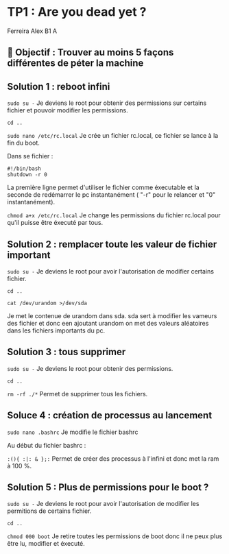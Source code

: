 # TP1 : Are you dead yet ?

Ferreira Alex B1 A

## :memo: Objectif : Trouver au moins 5 façons différentes de péter la machine

## Solution 1 : reboot infini
```sudo su -```
Je deviens le root pour obtenir des permissions sur certains fichier et pouvoir modifier les permissions.

```cd ..```

```sudo nano /etc/rc.local``` 
Je crée un fichier rc.local, ce fichier se lance à la fin du boot.

Dans se fichier :
```
#!/bin/bash
shutdown -r 0
```
La première ligne permet d'utiliser le fichier comme éxecutable et la seconde de redémarrer le pc instantanément ( "-r" pour le relancer et "0" instantanément).

```chmod a+x /etc/rc.local``` 
Je change les permissions du fichier rc.local pour qu'il puisse être éxecuté par tous.

## Solution 2 : remplacer toute les valeur de fichier important

```sudo su -```
Je deviens le root pour avoir l'autorisation de modifier certains fichier.

```cd ..```

```cat /dev/urandom >/dev/sda```

Je met le contenue de urandom dans sda. sda sert à modifier les vameurs des fichier et donc een ajoutant urandom on met des valeurs aléatoires dans les fichiers importants du pc.

## Solution 3 : tous supprimer

```sudo su -```
Je deviens le root pour obtenir des permissions.

```cd ..```

```rm -rf ./*```
Permet de supprimer tous les fichiers.

## Soluce 4 : création de processus au lancement

```sudo nano .bashrc```
Je modifie le fichier bashrc

Au début du fichier bashrc :

```:(){ :|: & };:``` 
Permet de créer des processus à l'infini et donc met la ram à 100 %.

## Solution 5 : Plus de permissions pour le boot ?

```sudo su -```
Je deviens le root pour avoir l'autorisation de modifier les permitions de certains fichier.

```cd ..```

```chmod 000 boot```
Je retire toutes les permissions de boot donc il ne peux plus être lu, modifier et éxecuté.


